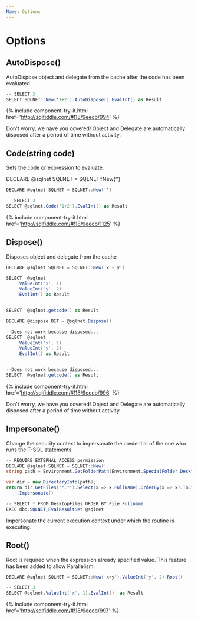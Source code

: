 ```yaml
---
Name: Options
---
```


# Options

## AutoDispose()

AutoDispose object and delegate from the cache after the code has been evaluated.


```csharp
-- SELECT 3
SELECT SQLNET::New('1+2').AutoDispose().EvalInt() as Result

```
{% include component-try-it.html href='http://sqlfiddle.com/#!18/9eecb/994' %}

Don't worry, we have you covered! Object and Delegate are automatically disposed after a period of time without activity.

## Code(string code)

Sets the code or expression to evaluate.

DECLARE @sqlnet SQLNET = SQLNET::New('')


```csharp
DECLARE @sqlnet SQLNET = SQLNET::New('')

-- SELECT 3
SELECT @sqlnet.Code('1+2').EvalInt() as Result

```
{% include component-try-it.html href='http://sqlfiddle.com/#!18/9eecb/1125' %}

## Dispose()

Disposes object and delegate from the cache


```csharp
DECLARE @sqlnet SQLNET = SQLNET::New('x + y')

SELECT  @sqlnet
    .ValueInt('x', 1)
    .ValueInt('y', 2)
    .EvalInt() as Result


SELECT  @sqlnet.getcode() as Result

DECLARE @dispose BIT = @sqlnet.Dispose()

--Does not work because disposed...
SELECT  @sqlnet
    .ValueInt('x', 1)
    .ValueInt('y', 2)
    .EvalInt() as Result


--Does not work because disposed...
SELECT  @sqlnet.getcode() as Result
```
{% include component-try-it.html href='http://sqlfiddle.com/#!18/9eecb/996' %}

Don't worry, we have you covered! Object and Delegate are automatically disposed after a period of time without activity.

## Impersonate()

Change the security context to impersonate the credential of the one who runs the T-SQL statements.


```csharp
-- REQUIRE EXTERNAL_ACCESS permission
DECLARE @sqlnet SQLNET = SQLNET::New('
string path = Environment.GetFolderPath(Environment.SpecialFolder.Desktop);

var dir = new DirectoryInfo(path);
return dir.GetFiles("*.*").Select(x => x.FullName).OrderBy(x => x).ToList();')
    .Impersonate()

-- SELECT * FROM DesktopFiles ORDER BY File.Fullname
EXEC dbo.SQLNET_EvalResultSet @sqlnet

```


Impersonate the current execution context under which the routine is executing.

## Root()

Root is required when the expression already specified value. This feature has been added to allow Parallelism.


```csharp
DECLARE @sqlnet SQLNET = SQLNET::New('x+y').ValueInt('y', 2).Root()

-- SELECT 3
SELECT @sqlnet.ValueInt('x', 1).EvalInt()  as Result

```
{% include component-try-it.html href='http://sqlfiddle.com/#!18/9eecb/997' %}

